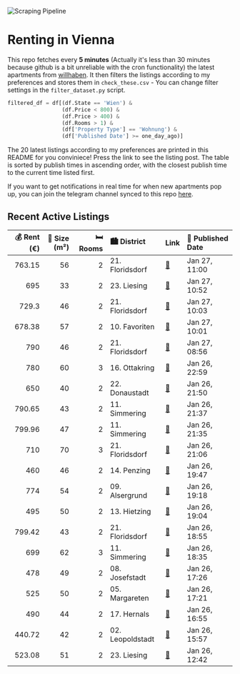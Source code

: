 ![Scraping Pipeline](https://github.com/AthomsG/renting-in-vienna/actions/workflows/run_pipeline.yml/badge.svg)


# Renting in Vienna

This repo fetches every **5 minutes** (Actually it's less than 30 minutes because github is a bit unreliable with the cron functionality) the latest apartments from [willhaben](https://www.willhaben.at/).
It then filters the listings according to my preferences and stores them in `check_these.csv` - You can change filter settings in the `filter_dataset.py` script.

```python
filtered_df = df[(df.State == 'Wien') & 
                 (df.Price < 800) &
                 (df.Price > 400) &
                 (df.Rooms > 1) &
                 (df['Property Type'] == 'Wohnung') &
                 (df['Published Date'] >= one_day_ago)]
```

The 20 latest listings according to my preferences are printed in this README for you conviniece! Press the link to see the listing post.
The table is sorted by publish times in ascending order, with the closest publish time to the current time listed first.

If you want to get notifications in real time for when new apartments pop up, you can join the telegram channel synced to this repo [here](https://t.me/+1HPAYOf5BSsyNTlk).

## Recent Active Listings

|   💰 Rent (€) |   📏 Size (m²) |   🛏️ Rooms | 🏙️ District      | Link                                                                                                                                                                                                                              | 📅 Published Date   |
|-------------:|--------------:|-----------:|:-----------------|:----------------------------------------------------------------------------------------------------------------------------------------------------------------------------------------------------------------------------------|:-------------------|
|       763.15 |            56 |          2 | 21. Floridsdorf  | [🔗](https://www.willhaben.at/iad/immobilien/d/mietwohnungen/wien/wien-1210-floridsdorf/moderne-2-zimmer-wohnung-in-der-br%C3%BCnner-strasse-912073341/)                                                                           | Jan 27, 11:00      |
|       695    |            33 |          2 | 23. Liesing      | [🔗](https://www.willhaben.at/iad/immobilien/d/mietwohnungen/wien/wien-1230-liesing/ab-1.2.2025---u6-n%C3%A4he-erlaaer-stra%C3%9Fe---neuwertige-singlewohnung-in-ruhelage---sofortbezug-1461331672/)                               | Jan 27, 10:52      |
|       729.3  |            46 |          2 | 21. Floridsdorf  | [🔗](https://www.willhaben.at/iad/immobilien/d/mietwohnungen/wien/wien-1210-floridsdorf/provisionsfreie-traumwohnung:-2-zimmer-%7C-top-lage%7C-ausgezeichnete-anbindung-1587911057/)                                               | Jan 27, 10:03      |
|       678.38 |            57 |          2 | 10. Favoriten    | [🔗](https://www.willhaben.at/iad/immobilien/d/mietwohnungen/wien/wien-1100-favoriten/sonnige-2-zimmerwohnung-mit-allen-nebenr%C3%A4umen--unbefristet-zu-mieten-1793337601/)                                                       | Jan 27, 10:01      |
|       790    |            46 |          2 | 21. Floridsdorf  | [🔗](https://www.willhaben.at/iad/immobilien/d/mietwohnungen/wien/wien-1210-floridsdorf/stammersdorfer-wohntr%C3%A4ume-erleben:-mietwohnungen-mit-option-auf-zuk%C3%BCnftigen-kauf-739383800/)                                     | Jan 27, 08:56      |
|       780    |            60 |          3 | 16. Ottakring    | [🔗](https://www.willhaben.at/iad/immobilien/d/mietwohnungen/wien/wien-1160-ottakring/mietwohnung-935795477/)                                                                                                                      | Jan 26, 22:59      |
|       650    |            40 |          2 | 22. Donaustadt   | [🔗](https://www.willhaben.at/iad/immobilien/d/mietwohnungen/wien/wien-1220-donaustadt/%28reserviert%29-privat-vermietung-%28nichtraucher%29-740651970/)                                                                           | Jan 26, 21:50      |
|       790.65 |            43 |          2 | 11. Simmering    | [🔗](https://www.willhaben.at/iad/immobilien/d/mietwohnungen/wien/wien-1110-simmering/n%C3%A4he-huma-eleven---wohnung-perfekt-f%C3%BCr-p%C3%A4rchen-geeignet-mit-balkon-1309031000/)                                               | Jan 26, 21:37      |
|       799.96 |            47 |          2 | 11. Simmering    | [🔗](https://www.willhaben.at/iad/immobilien/d/mietwohnungen/wien/wien-1110-simmering/ina---p%C3%A4rchenwohnung-mit-freifl%C3%A4che-n%C3%A4he-wasserspielplatz-leberberg-1810981329/)                                              | Jan 26, 21:35      |
|       710    |            70 |          3 | 21. Floridsdorf  | [🔗](https://www.willhaben.at/iad/immobilien/d/mietwohnungen/wien/wien-1210-floridsdorf/gemeinde-wohnung-in-21-.-bezirk-weitergeben-2044563217/)                                                                                   | Jan 26, 21:06      |
|       460    |            46 |          2 | 14. Penzing      | [🔗](https://www.willhaben.at/iad/immobilien/d/mietwohnungen/wien/wien-1140-penzing/gemeindewohnung-direktvergabe-vm-dez-2024-1254009226/)                                                                                         | Jan 26, 19:47      |
|       774    |            54 |          2 | 09. Alsergrund   | [🔗](https://www.willhaben.at/iad/immobilien/d/mietwohnungen/wien/wien-1090-alsergrund/2-zimmer-single-wohnung-servitenviertel-altbau-1276025198/)                                                                                 | Jan 26, 19:18      |
|       495    |            50 |          2 | 13. Hietzing     | [🔗](https://www.willhaben.at/iad/immobilien/d/mietwohnungen/wien/wien-1130-hietzing/mietwohnung-gemeinde-wohnticket-31.12.2024-1368188222/)                                                                                       | Jan 26, 19:04      |
|       799.42 |            43 |          2 | 21. Floridsdorf  | [🔗](https://www.willhaben.at/iad/immobilien/d/mietwohnungen/wien/wien-1210-floridsdorf/moderne-2-zimmer-wohnung-in-floridsdorf:-nachhaltigkeit-trifft-wohnkomfort---jetzt-anfragen-1794922627/)                                   | Jan 26, 18:55      |
|       699    |            62 |          3 | 11. Simmering    | [🔗](https://www.willhaben.at/iad/immobilien/d/mietwohnungen/wien/wien-1110-simmering/gemeindewohnung-/-direktvergabe-nur-mit-vormerkschein%21-vsnr:-30.11.2024-1672281334/)                                                       | Jan 26, 18:35      |
|       478    |            49 |          2 | 08. Josefstadt   | [🔗](https://www.willhaben.at/iad/immobilien/d/mietwohnungen/wien/wien-1080-josefstadt/gemeindewohnung-zur-direktvergabe-1220583450/)                                                                                              | Jan 26, 17:26      |
|       525    |            50 |          2 | 05. Margareten   | [🔗](https://www.willhaben.at/iad/immobilien/d/mietwohnungen/wien/wien-1050-margareten/f%C3%BCr-sportliche:-nette-1-zimmer-%2B-kabinett-wohnung-in-%2A1050-wien%2A-in-sehr-guter-lage-%284.-stock-ohne-aufzug%29-1909653919/)      | Jan 26, 17:21      |
|       490    |            44 |          2 | 17. Hernals      | [🔗](https://www.willhaben.at/iad/immobilien/d/mietwohnungen/wien/wien-1170-hernals/sch%C3%B6ne-gemeindewohnung-n%C3%A4he-elterleinplatz-1119455457/)                                                                              | Jan 26, 16:55      |
|       440.72 |            42 |          2 | 02. Leopoldstadt | [🔗](https://www.willhaben.at/iad/immobilien/d/mietwohnungen/wien/wien-1020-leopoldstadt/gemeindewohnung-1020-wien-vms:-31.10.2024-928811082/)                                                                                     | Jan 26, 15:57      |
|       523.08 |            51 |          2 | 23. Liesing      | [🔗](https://www.willhaben.at/iad/immobilien/d/mietwohnungen/wien/wien-1230-liesing/gemeindewohnung-1230-/-u-bahn-n%C3%A4he-und-gr%C3%BCnlage-%28nur-mit-vormerkschein-f%C3%BCr-zwei-wohnr%C3%A4ume-bis-30.11.2024%29-1687561871/) | Jan 26, 12:42      |

